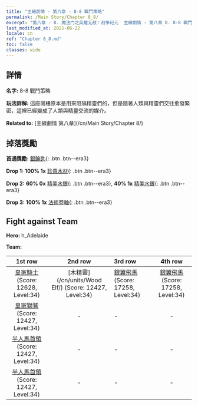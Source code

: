```yaml
---
title: "主線劇情 - 第八章 - 8-8 戰鬥策略"
permalink: /Main Story/Chapter 8_8/
excerpt: "第八章 - 8. 魔法门之英雄无敌：战争纪元  主線劇情 - 第八章_8. 8-8 戰鬥策略"
last_modified_at: 2021-06-22
locale: cn
ref: "Chapter 8_8.md"
toc: false
classes: wide
---
```


## 詳情

 **名字:** 8-8 戰鬥策略

 **玩法詳解:** 這座崗樓原本是用來阻隔精靈們的，但是隨著人類與精靈們交往愈發緊密，這裡已經變成了人類與精靈交流的媒介。

 **Related to:** [主線劇情 第八章](/cn/Main Story/Chapter 8/)

## 掉落獎勵

 **首通獎勵:** [銀鑰匙](/cn/Items/con_693/){: .btn .btn--era3}

 **Drop 1:** **100% 1x** [珍貴木材](/cn/Items/mat_27/){: .btn .btn--era3}

 **Drop 2:** **60% 0x** [精美水銀](/cn/Items/mat_21/){: .btn .btn--era3}, **40% 1x** [精美水銀](/cn/Items/mat_21/){: .btn .btn--era3}

 **Drop 3:** **100% 1x** [法術卷軸](/cn/Items/con_694/){: .btn .btn--era3}


## Fight against Team
 **Hero:** h_Adelaide

 **Team:**


  | 1st row | 2nd row | 3rd row | 4th row |
  |:----:|:----:|:----|:----:|
  | [皇家騎士](/cn/units/Cavalier/) (Score: 12628, Level:34)  | [木精靈](/cn/units/Wood Elf/) (Score: 12427, Level:34)  | [銀翼飛馬](/cn/units/Pegasus/) (Score: 17258, Level:34)  | [銀翼飛馬](/cn/units/Pegasus/) (Score: 17258, Level:34)  |
  | [皇家獅鷲](/cn/units/Griffin/) (Score: 12427, Level:34)  | - | - | - |
  | [半人馬首領](/cn/units/Centaur/) (Score: 12427, Level:34)  | - | - | - |
  | [半人馬首領](/cn/units/Centaur/) (Score: 12427, Level:34)  | - | - | - |


